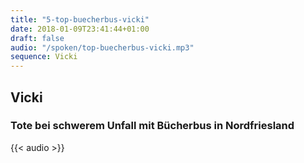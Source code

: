 ```yaml
---
title: "5-top-buecherbus-vicki"
date: 2018-01-09T23:41:44+01:00
draft: false
audio: "/spoken/top-buecherbus-vicki.mp3"
sequence: Vicki
---
```


## Vicki
### Tote bei schwerem Unfall mit Bücherbus in Nordfriesland



{{< audio >}}




